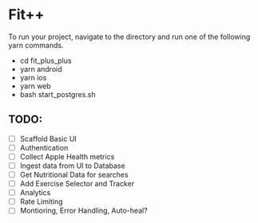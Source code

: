 # Fit++
To run your project, navigate to the directory and run one of the following yarn commands.

- cd fit_plus_plus
- yarn android
- yarn ios
- yarn web
- bash start_postgres.sh

## TODO:
- [ ] Scaffold Basic UI
- [ ] Authentication
- [ ] Collect Apple Health metrics
- [ ] Ingest data from UI to Database
- [ ] Get Nutritional Data for searches
- [ ] Add Exercise Selector and Tracker
- [ ] Analytics
- [ ] Rate Limiting
- [ ] Montioring, Error Handling, Auto-heal?
